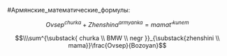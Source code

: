 #Армянские_математические_формулы:

$$Ovsep^{churka}+Zhenshina^{armyanka}=mamat’^{kunem}$$

$$\\\sum^{\substack{ churka \\ BMW \\ negr }}_{\substack{zhenshini \\ mama}}\frac{Ovsep}{Bozoyan}$$


